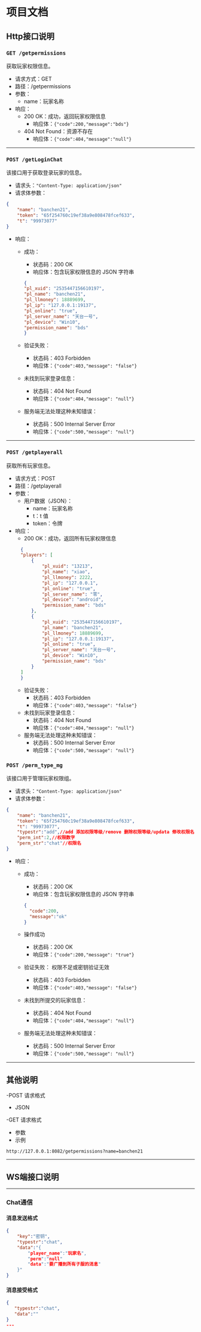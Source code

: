 # 项目文档

## Http接口说明

### `GET /getpermissions`

获取玩家权限信息。

- 请求方式：GET
- 路径：/getpermissions
- 参数：
  - name：玩家名称
- 响应：
  - 200 OK：成功，返回玩家权限信息
    - 响应体：`{"code":200,"message":"bds"}`
  - 404 Not Found：资源不存在
    - 响应体：`{"code":404,"message":"null"}`
---
### `POST /getLoginChat`

该接口用于获取登录玩家的信息。
- 请求头：`"Content-Type: application/json"`
- 请求体参数：
```json
{
    "name": "banchen21",
    "token": "65f254760c19ef38a9e808478fcef633",
    "t": "99973077"
}
```
- 响应：
  - 成功：
    - 状态码：200 OK
    - 响应体：包含玩家权限信息的 JSON 字符串
    ```json
    {
    "pl_xuid": "2535447156610197",
    "pl_name": "banchen21",
    "pl_llmoney": 18889699,
    "pl_ip": "127.0.0.1:19137",
    "pl_online": "true",
    "pl_server_name": "天台一号",
    "pl_device": "Win10",
    "permission_name": "bds"
    }
    ```

  - 验证失败：
    - 状态码：403 Forbidden
    - 响应体：`{"code":403,"message": "false"}`
  - 未找到玩家登录信息：
    - 状态码：404 Not Found
    - 响应体：`{"code":404,"message": "null"}`
  - 服务端无法处理这种未知错误：
    - 状态码：500 Internal Server Error
    - 响应体：`{"code":500,"message": "null"}`
---
### `POST /getplayerall`

获取所有玩家信息。

- 请求方式：POST
- 路径：/getplayerall
- 参数：
  - 用户数据（JSON）：
    - name：玩家名称
    - t：t 值
    - token：令牌
- 响应：
  - 200 OK：成功，返回所有玩家权限信息
  ```json
    {
    "players": [
        {
            "pl_xuid": "13213",
            "pl_name": "xiao",
            "pl_llmoney": 2222,
            "pl_ip": "127.0.0.1",
            "pl_online": "true",
            "pl_server_name": "零",
            "pl_device": "android",
            "permission_name": "bds"
        },
        {
            "pl_xuid": "2535447156610197",
            "pl_name": "banchen21",
            "pl_llmoney": 18889699,
            "pl_ip": "127.0.0.1:19137",
            "pl_online": "true",
            "pl_server_name": "天台一号",
            "pl_device": "Win10",
            "permission_name": "bds"
        }
    ]
    }
    ```
  - 验证失败：
    - 状态码：403 Forbidden
    - 响应体：`{"code":403,"message": "false"}`
  - 未找到玩家登录信息：
    - 状态码：404 Not Found
    - 响应体：`{"code":404,"message": "null"}`
  - 服务端无法处理这种未知错误：
    - 状态码：500 Internal Server Error
    - 响应体：`{"code":500,"message": "null"}`

### `POST /perm_type_mg`
该接口用于管理玩家权限组。
- 请求头：`"Content-Type: application/json"`
- 请求体参数：
```json
{
    "name": "banchen21",
    "token": "65f254760c19ef38a9e808478fcef633",
    "t": "99973077",
    "typestr":"add",//add 添加权限等级/remove 删除权限等级/updata 修改权限名
    "perm_int":2,//权限数字
    "perm_str":"chat"//权限名
}
```
- 响应：
  - 成功：
    - 状态码：200 OK
    - 响应体：包含玩家权限信息的 JSON 字符串
    ```json
    {
      "code":200,
      "message":"ok"
    }
    ```

  - 操作成功
    - 状态码：200 OK
    - 响应体：`{"code":200,"message": "true"}`
  - 验证失败： 权限不足或密钥验证无效
    - 状态码：403 Forbidden
    - 响应体：`{"code":403,"message": "false"}`
  - 未找到所提交的玩家信息：
    - 状态码：404 Not Found
    - 响应体：`{"code":404,"message": "null"}`
  - 服务端无法处理这种未知错误：
    - 状态码：500 Internal Server Error
    - 响应体：`{"code":500,"message": "null"}`
---
## 其他说明
 -POST 请求格式
 - JSON

-GET 请求格式
 - 参数
 - 示例
```
http://127.0.0.1:8082/getpermissions?name=banchen21
```
---
## WS端接口说明
---
### Chat通信
#### 消息发送格式
```json
{
    "key":"密钥",
    "typestr":"chat",
    "data":"{
        "player_name":"玩家名",
        "perm":"null"
        "data":"要广播到所有子服的消息"
    }"
}
```
#### 消息接受格式
 ```json
 {
    "typestr":"chat",
    "data":""
 }
 ---
